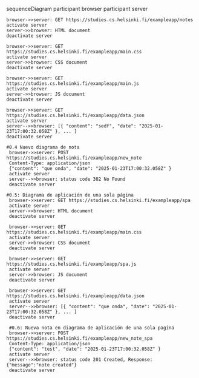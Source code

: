 sequenceDiagram
participant browser
participant server

    browser->>server: GET https://studies.cs.helsinki.fi/exampleapp/notes
    activate server
    server->>browser: HTML document
    deactivate server

    browser->>server: GET https://studies.cs.helsinki.fi/exampleapp/main.css
    activate server
    server->>browser: CSS document
    deactivate server

    browser->>server: GET https://studies.cs.helsinki.fi/exampleapp/main.js
    activate server
    server->>browser: JS document
    deactivate server

    browser->>server: GET https://studies.cs.helsinki.fi/exampleapp/data.json
    activate server
    server-->>browser: [{ "content": "sedf", "date": "2025-01-23T17:00:32.058Z" }, ... ]
    deactivate server

    #0.4 Nuevo diagrama de nota
     browser->>server: POST https://studies.cs.helsinki.fi/exampleapp/new_note
     Content-Type: application/json
     {"content": "que onda", "date": "2025-01-23T17:00:32.058Z" }
     activate server
     server-->>browser: status code 302 No Found
     deactivate server

    #0.5: Diagrama de aplicación de una sola página
     browser->>server: GET https://studies.cs.helsinki.fi/exampleapp/spa
     activate server
     server->>browser: HTML document
     deactivate server

     browser->>server: GET https://studies.cs.helsinki.fi/exampleapp/main.css
     activate server
     server->>browser: CSS document
     deactivate server

     browser->>server: GET https://studies.cs.helsinki.fi/exampleapp/spa.js
     activate server
     server->>browser: JS document
     deactivate server

     browser->>server: GET https://studies.cs.helsinki.fi/exampleapp/data.json
     activate server
     server-->>browser: [{ "content": "que onda", "date": "2025-01-23T17:00:32.058Z" }, ... ]
     deactivate server

     #0.6: Nueva nota en diagrama de aplicación de una sola pagina
     browser->>server: POST https://studies.cs.helsinki.fi/exampleapp/new_note_spa
     Content-Type: application/json
     {"content": "test", "date": "2025-01-23T17:00:32.058Z" }
     activate server
     server-->>browser: status code 201 Created, Response: {"message":"note created"}
     deactivate server


